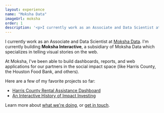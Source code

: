 ```yaml
---
layout: experience
name: "Moksha Data"
imageUrl: moksha
order: 1
description: '<p>I currently work as an Associate and Data Scientist at <a href="https://www.mokshadata.com/">Moksha Data</a>. I&#39;m currently building <strong>Moksha Interactive</strong>, a subsidiary of Moksha Data which specializes in telling visual stories on the web. </p> <p>Learn more about <a href="https://www.mokshadata.com/">what we&#39;re doing</a>, or <a href="mailto:connor@mokshadata.com?subject=Project%20Inquiry">get in touch</a>.</p>'
---
```


I currently work as an Associate and Data Scientist at [Moksha Data](https://www.mokshadata.com/). I'm currently building **Moksha Interactive**, a subsidiary of Moksha Data which specializes in telling visual stories on the web. 

At Moksha, I've been able to build dashboards, reports, and web applications for our partners in the social impact space (like Harris County, the Houston Food Bank, and others).

Here are a few of my favorite projects so far:

* [Harris County Rental Assistance Dashboard](https://mokshadata.gitlab.io/harris-county-svi/)
* [An Interactive History of Impact Investing](https://mokshadata.gitlab.io/collaborative-fund/impact-investing-interactive/)

Learn more about [what we're doing](https://www.mokshadata.com/), or [get in touch](mailto:connor@mokshadata.com?subject=Project%20Inquiry).
